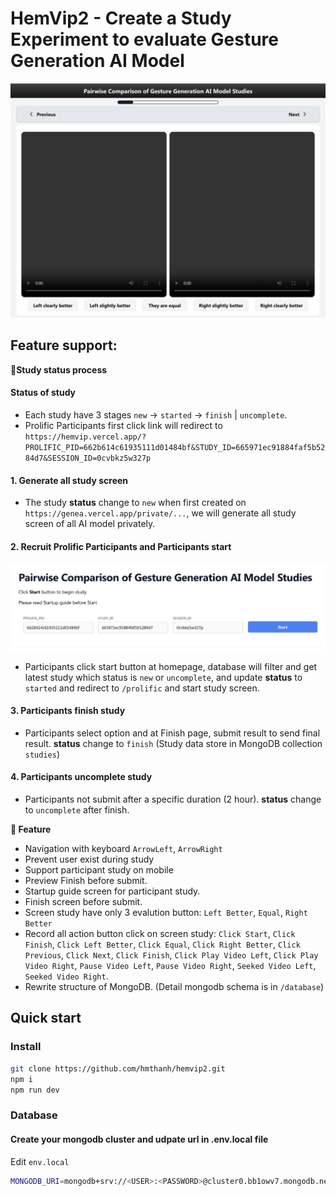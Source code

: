 # HemVip2 - Create a Study Experiment to evaluate Gesture Generation AI Model

![image sample](./hemvip.png)

## Feature support:

**🚩Study status process**

#### Status of study

- Each study have 3 stages `new` -> `started` -> `finish` | `uncomplete`.
- Prolific Participants first click link will redirect to `https://hemvip.vercel.app/?PROLIFIC_PID=662b614c61935111d01484bf&STUDY_ID=665971ec91884faf5b5284d7&SESSION_ID=0cvbkz5w327p`

#### 1. Generate all study screen

- The study **status** change to `new` when first created on `https://genea.vercel.app/private/...`, we will generate all study screen of all AI model privately.

#### 2. Recruit Prolific Participants and Participants start

![start_homepage](/start_homepage.png)

- Participants click start button at homepage, database will filter and get latest study which status is `new` or `uncomplete`, and update **status** to `started` and redirect to `/prolific` and start study screen.

#### 3. Participants finish study

- Participants select option and at Finish page, submit result to send final result. **status** change to `finish`
  (Study data store in MongoDB collection `studies`)

#### 4. Participants uncomplete study

- Participants not submit after a specific duration (2 hour). **status** change to `uncomplete` after finish.

**🎯 Feature**

- Navigation with keyboard `ArrowLeft`, `ArrowRight`
- Prevent user exist during study
- Support participant study on mobile
- Preview Finish before submit.
- Startup guide screen for participant study.
- Finish screen before submit.
- Screen study have only 3 evalution button: `Left Better`, `Equal`, `Right Better`
- Record all action button click on screen study: `Click Start`, `Click Finish`, `Click Left Better`, `Click Equal`, `Click Right Better`, `Click Previous`, `Click Next`, `Click Finish`, `Click Play Video Left`, `Click Play Video Right`, `Pause Video Left`, `Pause Video Right`, `Seeked Video Left`, `Seeked Video Right`.
- Rewrite structure of MongoDB. (Detail mongodb schema is in `/database`)

## Quick start

### Install

```bash
git clone https://github.com/hmthanh/hemvip2.git
npm i
npm run dev
```

### Database

#### Create your mongodb cluster and udpate url in .env.local file

Edit `env.local`

```bash
MONGODB_URI=mongodb+srv://<USER>:<PASSWORD>@cluster0.bb1owv7.mongodb.net/
```
